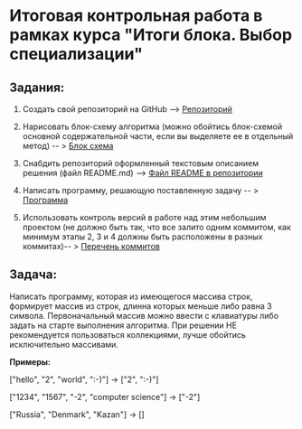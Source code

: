 # __Итоговая контрольная работа в рамках курса "Итоги блока. Выбор специализации"__

## Задания:

1. Создать свой репозиторий на GitHub --> [Репозиторий](https://github.com/Moerushi/FINAL_PROJECT)

2. Нарисовать блок-схему алгоритма (можно обойтись блок-схемой основной содержательной части, если вы выделяете ее в отдельный метод) -- > [Блок схема](diagram.drawio.png)
3. Снабдить репозиторий оформленный текстовым описанием решения (файл README.md) --> [Файл README в репозитории](https://github.com/Moerushi/FINAL_PROJECT/blob/main/README.md)
4. Написать программу, решающую поставленную задачу -- > [Программа](Program.cs)
5. Использовать контроль версий в работе над этим небольшим проектом (не должно быть так, что все залито одним коммитом, как минимум этапы 2, 3 и 4 должны быть расположены в разных коммитах)-- > [Перечень коммитов](https://github.com/Moerushi/FINAL_PROJECT/commits/main)

## Задача:

Написать программу, которая из имеющегося массива строк, формирует массив из строк, длинна которых меньше либо равна 3 символа. Первоначальный массив можно ввести с клавиатуры либо задать на старте выполнения алгоритма. При решении НЕ рекомендуется пользоваться коллекциями, лучше обойтись исключительно массивами.

__Примеры:__

["hello", "2", "world", ":-)"] -> ["2", ":-)"]

["1234", "1567", "-2", "computer science"] -> ["-2"]

["Russia", "Denmark", "Kazan"] -> []